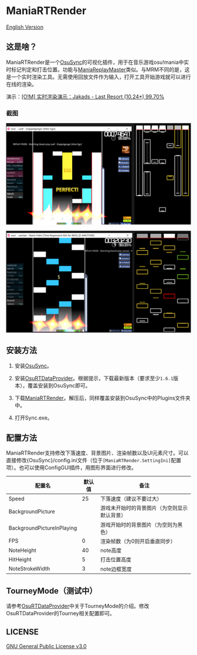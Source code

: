# ManiaRTRender

[English Version](README_EN.md)

## 这是啥？

ManiaRTRender是一个[OsuSync](https://github.com/Deliay/osuSync)的可视化插件，用于在音乐游戏osu!mania中实时标记判定和打击位置。功能与[ManiaReplayMaster](https://github.com/Keytoyze/Mania-Replay-Master)类似。与MRM不同的是，这是一个实时渲染工具。无需使用回放文件作为输入，打开工具开始游戏就可以进行在线的渲染。

演示：[[O!M] 实时渲染演示：Jakads - Last Resort (10.24*) 99.70%](https://www.bilibili.com/video/BV1vE411c73P)

### 截图

![](Screenshots/screenshot1.png)

![](Screenshots/screenshot2.png)


## 安装方法

1. 安装[OsuSync](https://github.com/Deliay/osuSync)。

2. 安装[OsuRTDataProvider](https://github.com/OsuSync/OsuRTDataProvider)。根据提示，下载最新版本（要求至少`1.6.1`版本），覆盖安装到OsuSync即可。

3. 下载[ManiaRTRender](https://github.com/Keytoyze/ManiaRTRender/releases)。解压后，同样覆盖安装到OsuSync中的Plugins文件夹中。

4. 打开Sync.exe。

## 配置方法

ManiaRTRender支持修改下落速度、背景图片、渲染帧数以及UI元素尺寸。可以直接修改{OsuSync}/config.ini文件（位于`[ManiaRTRender.SettingIni]`配置项）。也可以使用ConfigGUI插件，用图形界面进行修改。

|配置名|默认值|备注
|-|-|-
|Speed|25|下落速度（建议不要过大）
|BackgroundPicture||游戏未开始时的背景图片（为空则显示默认背景）
|BackgroundPictureInPlaying||游戏开始时的背景图片（为空则为黑色）
|FPS|0|渲染帧数（为0则开启垂直同步）
|NoteHeight|40|note高度
|HitHeight|5|打击位置高度
|NoteStrokeWidth|3|note边框宽度

## TourneyMode（测试中）

请参考[OsuRTDataProvider](https://github.com/OsuSync/OsuRTDataProvider)中关于TourneyMode的介绍。修改OsuRTDataProvider的Tourney相关配置即可。

## LICENSE

[GNU General Public License v3.0](https://github.com/Keytoyze/ManiaRTRender/blob/master/LICENSE)

